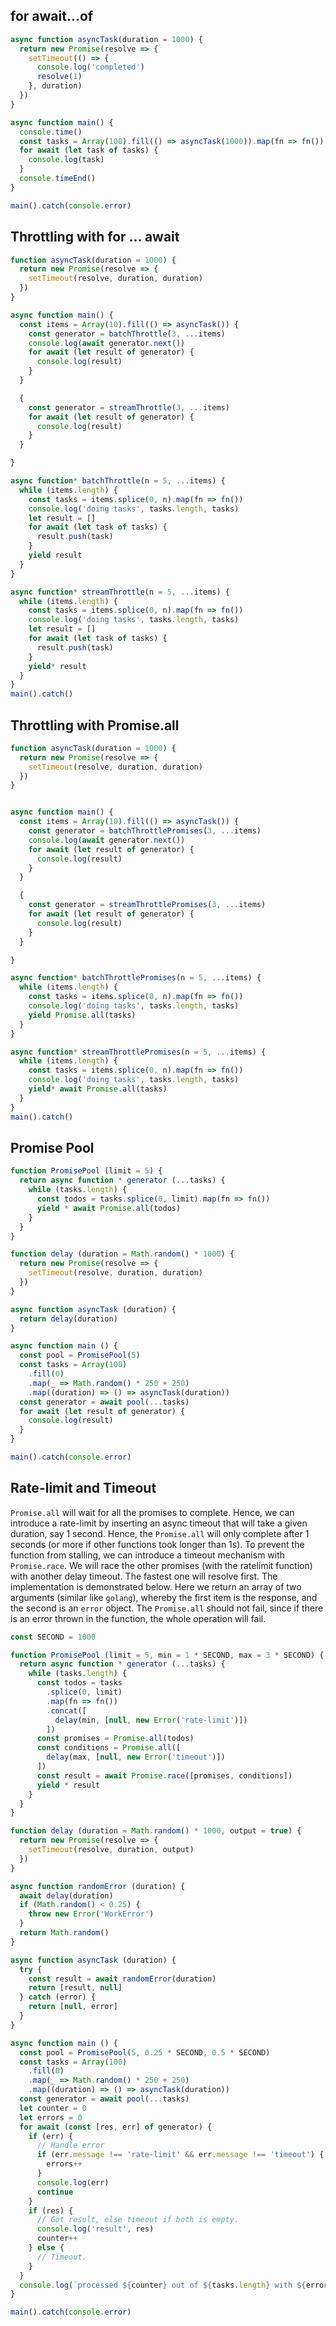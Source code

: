 ## for await...of

```js
async function asyncTask(duration = 1000) {
  return new Promise(resolve => {
    setTimeout(() => {
      console.log('completed')
      resolve(1)
    }, duration)
  })
}

async function main() {
  console.time()
  const tasks = Array(100).fill(() => asyncTask(1000)).map(fn => fn())
  for await (let task of tasks) {
    console.log(task)
  }
  console.timeEnd()
}

main().catch(console.error)
```


## Throttling with for ... await

```js
function asyncTask(duration = 1000) {
  return new Promise(resolve => {
    setTimeout(resolve, duration, duration)
  })
}

async function main() {
  const items = Array(10).fill(() => asyncTask()) {
    const generator = batchThrottle(3, ...items)
    console.log(await generator.next())
    for await (let result of generator) {
      console.log(result)
    }
  }

  {
    const generator = streamThrottle(3, ...items)
    for await (let result of generator) {
      console.log(result)
    }
  }

}

async function* batchThrottle(n = 5, ...items) {
  while (items.length) {
    const tasks = items.splice(0, n).map(fn => fn())
    console.log('doing tasks', tasks.length, tasks)
    let result = []
    for await (let task of tasks) {
      result.push(task)
    }
    yield result
  }
}

async function* streamThrottle(n = 5, ...items) {
  while (items.length) {
    const tasks = items.splice(0, n).map(fn => fn())
    console.log('doing tasks', tasks.length, tasks)
    let result = []
    for await (let task of tasks) {
      result.push(task)
    }
    yield* result
  }
}
main().catch()
```

## Throttling with Promise.all

```js
function asyncTask(duration = 1000) {
  return new Promise(resolve => {
    setTimeout(resolve, duration, duration)
  })
}


async function main() {
  const items = Array(10).fill(() => asyncTask()) {
    const generator = batchThrottlePromises(3, ...items)
    console.log(await generator.next())
    for await (let result of generator) {
      console.log(result)
    }
  }

  {
    const generator = streamThrottlePromises(3, ...items)
    for await (let result of generator) {
      console.log(result)
    }
  }

}

async function* batchThrottlePromises(n = 5, ...items) {
  while (items.length) {
    const tasks = items.splice(0, n).map(fn => fn())
    console.log('doing tasks', tasks.length, tasks)
    yield Promise.all(tasks)
  }
}

async function* streamThrottlePromises(n = 5, ...items) {
  while (items.length) {
    const tasks = items.splice(0, n).map(fn => fn())
    console.log('doing tasks', tasks.length, tasks)
    yield* await Promise.all(tasks)
  }
}
main().catch()
```


## Promise Pool

```js
function PromisePool (limit = 5) {
  return async function * generator (...tasks) {
    while (tasks.length) {
      const todos = tasks.splice(0, limit).map(fn => fn())
      yield * await Promise.all(todos)
    }
  }
}

function delay (duration = Math.random() * 1000) {
  return new Promise(resolve => {
    setTimeout(resolve, duration, duration)
  })
}

async function asyncTask (duration) {
  return delay(duration)
}

async function main () {
  const pool = PromisePool(5)
  const tasks = Array(100)
    .fill(0)
    .map(_ => Math.random() * 250 + 250)
    .map((duration) => () => asyncTask(duration))
  const generator = await pool(...tasks)
  for await (let result of generator) {
    console.log(result)
  }
}

main().catch(console.error)
```

## Rate-limit and Timeout

`Promise.all` will wait for all the promises to complete. Hence, we can introduce a rate-limit by inserting an async timeout that will take a given duration, say 1 second. Hence, the `Promise.all` will only complete after 1 seconds (or more if other functions took longer than 1s). To prevent the function from stalling, we can introduce a timeout mechanism with `Promise.race`. We will race the other promises (with the ratelimit function) with another delay timeout. The fastest one will resolve first. The implementation is demonstrated below. Here we return an array of two arguments (similar like `golang`), whereby the first item is the response, and the second is an `error` object. The `Promise.all` should not fail, since if there is an error thrown in the function, the whole operation will fail.

```js
const SECOND = 1000

function PromisePool (limit = 5, min = 1 * SECOND, max = 3 * SECOND) {
  return async function * generator (...tasks) {
    while (tasks.length) {
      const todos = tasks
        .splice(0, limit)
        .map(fn => fn())
        .concat([
          delay(min, [null, new Error('rate-limit')])
        ])
      const promises = Promise.all(todos)
      const conditions = Promise.all([
        delay(max, [null, new Error('timeout')])
      ])
      const result = await Promise.race([promises, conditions])
      yield * result
    }
  }
}

function delay (duration = Math.random() * 1000, output = true) {
  return new Promise(resolve => {
    setTimeout(resolve, duration, output)
  })
}

async function randomError (duration) {
  await delay(duration)
  if (Math.random() < 0.25) {
    throw new Error('WorkError')
  }
  return Math.random()
}

async function asyncTask (duration) {
  try {
    const result = await randomError(duration)
    return [result, null]
  } catch (error) {
    return [null, error]
  }
}

async function main () {
  const pool = PromisePool(5, 0.25 * SECOND, 0.5 * SECOND)
  const tasks = Array(100)
    .fill(0)
    .map(_ => Math.random() * 250 + 250)
    .map((duration) => () => asyncTask(duration))
  const generator = await pool(...tasks)
  let counter = 0
  let errors = 0
  for await (const [res, err] of generator) {
    if (err) {
      // Handle error
      if (err.message !== 'rate-limit' && err.message !== 'timeout') {
        errors++
      }
      console.log(err)
      continue
    }
    if (res) {
      // Got result, else timeout if both is empty.
      console.log('result', res)
      counter++
    } else {
      // Timeout.
    }
  }
  console.log(`processed ${counter} out of ${tasks.length} with ${errors} errors`)
}

main().catch(console.error)
```
